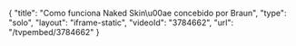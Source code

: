 {
    "title": "Como funciona Naked Skin\u00ae concebido por Braun",
    "type": "solo",
    "layout": "iframe-static",
    "videoId": "3784662",
    "url": "\/tvpembed\/3784662"
}